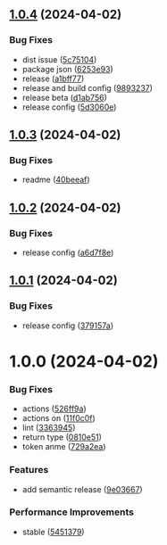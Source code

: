 ## [1.0.4](https://github.com/yasharsanaei/ng-reactive-state/compare/v1.0.3...v1.0.4) (2024-04-02)


### Bug Fixes

* dist issue ([5c75104](https://github.com/yasharsanaei/ng-reactive-state/commit/5c75104a86be7b2a2751c30b4c870475c30fc61e))
* package json ([6253e93](https://github.com/yasharsanaei/ng-reactive-state/commit/6253e93eb6a8261403d3e0d25eb446c83e3bb344))
* release ([a1bff77](https://github.com/yasharsanaei/ng-reactive-state/commit/a1bff77987091dcd7251810f711972bde4cbf9d0))
* release and build config ([9893237](https://github.com/yasharsanaei/ng-reactive-state/commit/9893237fd95b5b4e2c4cfdf0aa9772df3ebd2fd7))
* release beta ([d1ab756](https://github.com/yasharsanaei/ng-reactive-state/commit/d1ab756783e253dab6daeb311053b2ea55f8ad74))
* release config ([5d3060e](https://github.com/yasharsanaei/ng-reactive-state/commit/5d3060e554332ebd94d5d293db4f5644fbd2abdb))

## [1.0.3](https://github.com/yasharsanaei/ng-reactive-state/compare/v1.0.2...v1.0.3) (2024-04-02)


### Bug Fixes

* readme ([40beeaf](https://github.com/yasharsanaei/ng-reactive-state/commit/40beeafb316ccbf94833b93d39be6619146130f6))

## [1.0.2](https://github.com/yasharsanaei/ng-reactive-state/compare/v1.0.1...v1.0.2) (2024-04-02)


### Bug Fixes

* release config ([a6d7f8e](https://github.com/yasharsanaei/ng-reactive-state/commit/a6d7f8e5b8dc6e58a88bd47b54827dd905be006e))

## [1.0.1](https://github.com/yasharsanaei/ng-reactive-state/compare/v1.0.0...v1.0.1) (2024-04-02)


### Bug Fixes

* release config ([379157a](https://github.com/yasharsanaei/ng-reactive-state/commit/379157ad03fbe5895c12ccf04a61aa193072000a))

# 1.0.0 (2024-04-02)


### Bug Fixes

* actions ([526ff9a](https://github.com/yasharsanaei/ng-reactive-state/commit/526ff9a5956ad2c887294e42c7dfd0baf2f09ee0))
* actions on ([11f0c0f](https://github.com/yasharsanaei/ng-reactive-state/commit/11f0c0f423d6f499496fd004885f19a75286500a))
* lint ([3363945](https://github.com/yasharsanaei/ng-reactive-state/commit/3363945e556a0e23ff938437ae64351e249b6f79))
* return type ([0810e51](https://github.com/yasharsanaei/ng-reactive-state/commit/0810e5140e36002c5b5b016b032a6edc1752c463))
* token anme ([729a2ea](https://github.com/yasharsanaei/ng-reactive-state/commit/729a2ea6263bfbcc002847f5ccc3b26c408c3fcb))


### Features

* add semantic release ([9e03667](https://github.com/yasharsanaei/ng-reactive-state/commit/9e036679ca14e98160d9fd313efaf638609fa36d))


### Performance Improvements

* stable ([5451379](https://github.com/yasharsanaei/ng-reactive-state/commit/5451379de36eecb26dbeea74bd3142ef6d37535f))
